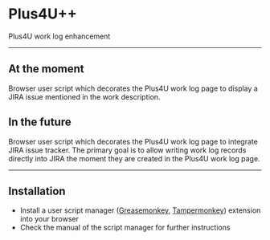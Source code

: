# Plus4U++
Plus4U work log enhancement

***

## At the moment
Browser user script which decorates the Plus4U work log page to display a JIRA issue mentioned in the work description.

## In the future
Browser user script which decorates the Plus4U work log page to integrate JIRA issue tracker.
The primary goal is to allow writing work log records directly into JIRA the moment they are created in the Plus4U work log page.

***

## Installation
* Install a user script manager ([Greasemonkey](https://www.greasespot.net/), [Tampermonkey](https://tampermonkey.net/))
 extension into your browser
* Check the manual of the script manager for further instructions